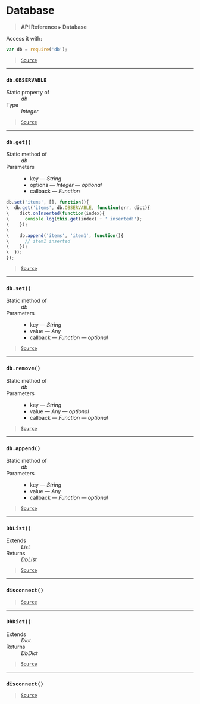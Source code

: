 # Database

> **API Reference** ▸ **Database**

<!-- toc -->
Access it with:
```javascript
var db = require('db');
```


> [`Source`](https://github.com/Neft-io/neft/blob/f9c128ccb37aa79380c961e878cd76ec9e79c99e/src/db/index.litcoffee)


* * * 

### `db.OBSERVABLE`

<dl><dt>Static property of</dt><dd><i>db</i></dd><dt>Type</dt><dd><i>Integer</i></dd></dl>


> [`Source`](https://github.com/Neft-io/neft/blob/f9c128ccb37aa79380c961e878cd76ec9e79c99e/src/db/index.litcoffee#integer-dbobservable)


* * * 

### `db.get()`

<dl><dt>Static method of</dt><dd><i>db</i></dd><dt>Parameters</dt><dd><ul><li>key — <i>String</i></li><li>options — <i>Integer</i> — <i>optional</i></li><li>callback — <i>Function</i></li></ul></dd></dl>

```javascript
db.set('items', [], function(){
\  db.get('items', db.OBSERVABLE, function(err, dict){
\    dict.onInserted(function(index){
\      console.log(this.get(index) + ' inserted!');
\    });
\
\    db.append('items', 'item1', function(){
\      // item1 inserted
\    });
\  });
});
```


> [`Source`](https://github.com/Neft-io/neft/blob/f9c128ccb37aa79380c961e878cd76ec9e79c99e/src/db/index.litcoffee#dbgetstring-key-integer-options-function-callback)


* * * 

### `db.set()`

<dl><dt>Static method of</dt><dd><i>db</i></dd><dt>Parameters</dt><dd><ul><li>key — <i>String</i></li><li>value — <i>Any</i></li><li>callback — <i>Function</i> — <i>optional</i></li></ul></dd></dl>


> [`Source`](https://github.com/Neft-io/neft/blob/f9c128ccb37aa79380c961e878cd76ec9e79c99e/src/db/index.litcoffee#dbsetstring-key-any-value-function-callback)


* * * 

### `db.remove()`

<dl><dt>Static method of</dt><dd><i>db</i></dd><dt>Parameters</dt><dd><ul><li>key — <i>String</i></li><li>value — <i>Any</i> — <i>optional</i></li><li>callback — <i>Function</i> — <i>optional</i></li></ul></dd></dl>


> [`Source`](https://github.com/Neft-io/neft/blob/f9c128ccb37aa79380c961e878cd76ec9e79c99e/src/db/index.litcoffee#dbremovestring-key-any-value-function-callback)


* * * 

### `db.append()`

<dl><dt>Static method of</dt><dd><i>db</i></dd><dt>Parameters</dt><dd><ul><li>key — <i>String</i></li><li>value — <i>Any</i></li><li>callback — <i>Function</i> — <i>optional</i></li></ul></dd></dl>


> [`Source`](https://github.com/Neft-io/neft/blob/f9c128ccb37aa79380c961e878cd76ec9e79c99e/src/db/index.litcoffee#dbappendstring-key-any-value-function-callback)


* * * 

### `DbList()`

<dl><dt>Extends</dt><dd><i>List</i></dd><dt>Returns</dt><dd><i>DbList</i></dd></dl>


> [`Source`](https://github.com/Neft-io/neft/blob/f9c128ccb37aa79380c961e878cd76ec9e79c99e/src/db/index.litcoffee#dblist-dblist--list)


* * * 

### `disconnect()`

> [`Source`](https://github.com/Neft-io/neft/blob/f9c128ccb37aa79380c961e878cd76ec9e79c99e/src/db/index.litcoffee#dblistdisconnect)


* * * 

### `DbDict()`

<dl><dt>Extends</dt><dd><i>Dict</i></dd><dt>Returns</dt><dd><i>DbDict</i></dd></dl>


> [`Source`](https://github.com/Neft-io/neft/blob/f9c128ccb37aa79380c961e878cd76ec9e79c99e/src/db/index.litcoffee#dbdict-dbdict--dict)


* * * 

### `disconnect()`

> [`Source`](https://github.com/Neft-io/neft/blob/f9c128ccb37aa79380c961e878cd76ec9e79c99e/src/db/index.litcoffee#dbdictdisconnect)

